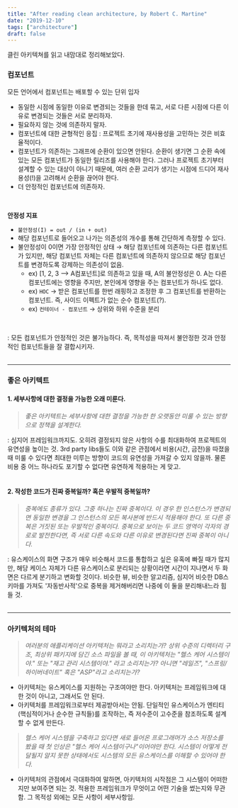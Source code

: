```yaml
---
title: "After reading clean architecture, by Robert C. Martine"
date: "2019-12-10"
tags: ["architecture"]
draft: false
---
```


클린 아키텍쳐를 읽고 내맘대로 정리해보았다.

### **컴포넌트**

모든 언어에서 컴포넌트는 배포할 수 있는 단위 입자

- 동일한 시점에 동일한 이유로 변경되는 것들을 한데 묶고, 서로 다른 시점에 다른 이유로 변경되는 것들은 서로 분리하자.
- 필요하지 않는 것에 의존하지 말자.
- 컴포넌트에 대한 균형적인 응집 : 프로젝트 초기에 재사용성을 고민하는 것은 비효율적이다.
- 컴포넌트가 의존하는 그래프에 순환이 있으면 안된다. 순환이 생기면 그 순환 속에 있는 모든 컴포넌트가 동일한 릴리즈를 사용해야 한다. 그러나 프로젝트 초기부터 설계할 수 있는 대상이 아니기 때문에, 여러 순환 고리가 생기는 시점에 드디어 재사용성(!)을 고려해서 순환을 끊어야 한다.
- 더 안정적인 컴포넌트에 의존하자.

<br />

**안정성 지표**

- `불안정성(I) = out / (in + out)`
- 해당 컴포넌트로 들어오고 나가는 의존성의 개수를 통해 간단하게 측정할 수 있다.
- 불안정성이 0이면 가장 안정적인 상태 → 해당 컴포넌트에 의존하는 다른 컴포넌트가 있지만, 해당 컴포넌트 자체는 다른 컴포넌트에 의존하지 않으므로 해당 컴포넌트를 변경하도록 강제하는 의존성이 없음.
  - ex) [1, 2, 3 --> A컴포넌트]로 의존하고 있을 때, A의 불안정성은 0. A는 다른 컴포넌트에는 영향을 주지만, 본인에게 영향을 주는 컴포넌트가 하나도 없다.
  - ex) `HOC` → 받은 컴포넌트를 한번 래핑하고 조정한 후 그 컴포넌트를 반환하는 컴포넌트. 즉, 사이드 이펙트가 없는 순수 컴포넌트(?).
  - ex) `컨테이너 - 컴포넌트` → 상위와 하위 수준을 분리

<br />

: 모든 컴포넌트가 안정적인 것은 불가능하다. 즉, 목적성을 따져서 불안정한 것과 안정적인 컴포넌트들을 잘 결합시키자.
<br /><br /><hr>

### **좋은 아키텍트**

#### 1. 세부사항에 대한 결정을 가능한 오래 미룬다.

> _좋은 아키텍트는 세부사항에 대한 결정을 가능한 한 오랫동안 미룰 수 있는 방향으로 정책을 설계한다._

: 심지어 프레임워크까지도. 오히려 결정되지 않은 사항의 수를 최대화하여 프로젝트의 유연성을 높이는 것. 3rd party libs들도 이와 같은 관점에서 비용(시간, 금전)을 따졌을 때 미룰 수 있다면 최대한 미루는 방향이 코드의 유연성을 가져갈 수 있지 않을까. 물론 비용 중 어느 하나라도 포기할 수 없다면 유연하게 적용하는 게 맞고.
<br /><br />

#### 2. 작성한 코드가 진짜 중복일까? 혹은 우발적 중복일까?

> _중복에도 종류가 있다. 그중 하나는 진짜 중복이다. 이 경우 한 인스턴스가 변경되면 동일한 변경을 그 인스턴스의 모든 복사본에 반드시 적용해야 한다. 또 다른 중복은 거짓된 또는 우발적인 중복이다. 중복으로 보이는 두 코드 영역이 각자의 경로로 발전한다면, 즉 서로 다른 속도와 다른 이유로 변경된다면 진짜 중복이 아니다._

: 유스케이스의 화면 구조가 매우 비슷해서 코드를 통합하고 싶은 유혹에 빠질 때가 많지만, 해당 케이스 자체가 다른 유스케이스로 분리되는 상황이라면 시간이 지나면서 두 화면은 다르게 분기하고 변화할 것이다. 비슷한 뷰, 비슷한 알고리즘, 심지어 비슷한 DB스키마를 가져도 '자동반사적'으로 중복을 제거해버리면 나중에 이 둘을 분리해내느라 힘들 것.
<br /><br /><hr>

### **아키텍처의 테마**

> _여러분의 애플리케이션 아키텍처는 뭐라고 소리치는가? 상위 수준의 디렉터리 구조, 최상위 패키지에 담긴 소스 파일을 볼 때, 이 아키텍처는 "헬스 케어 시스템이야." 또는 "재고 관리 시스템이야." 라고 소리치는가? 아니면 "레일즈", "스프링/하이버네이트" 혹은 "ASP"라고 소리치는가?_

- 아키텍처는 유스케이스를 지원하는 구조여야만 한다. 아키텍처는 프레임워크에 대한 것이 아니고, 그래서도 안 된다.
- 아키텍처를 프레임워크로부터 제공받아서는 안됨. 단일적인 유스케이스가 엔티티(핵심적이거나 순수한 규칙들)를 조작하는, 즉 저수준이 고수준을 참조하도록 설계할 수 없게 만든다.

> _헬스 케어 시스템을 구축하고 있다면 새로 들어온 프로그래머가 소스 저장소를 봤을 때 첫 인상은 "헬스 케어 시스템이구나"이어야만 한다. 시스템이 어떻게 전달될지 알지 못한 상태에서도 시스템의 모든 유스케이스를 이해할 수 있어야 한다._

- 아키텍처의 관점에서 극대화하여 말하면, 아키텍처의 시작점은 그 시스템이 어떠한지만 보여주면 되는 것. 적용한 프레임워크가 무엇이고 어떤 기술을 썼는지와 무관함. 그 목적성 외에는 모든 사항이 세부사항임.
